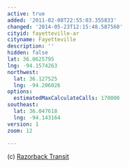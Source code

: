 ```yaml
---
active: true
added: '2011-02-08T22:55:03.355833'
changed: '2014-05-23T12:15:48.587560'
cityid: fayetteville-ar
cityname: Fayetteville
description: ''
hidden: false
lat: 36.0625795
lng: -94.1574263
northwest:
  lat: 36.127525
  lng: -94.206026
options:
  estimatedMaxCalculateCalls: 170000
southeast:
  lat: 36.047618
  lng: -94.143164
version: 1
zoom: 12

---
```


(c) [Razorback Transit](http://transit.uark.edu/)
